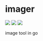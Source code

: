 # imager

![](https://travis-ci.org/tk103331/imager.svg?branch=master)
![](https://goreportcard.com/badge/github.com/tk103331/imager)
![](https://godoc.org/github.com/tk103331/imager?status.svg)

image tool in go
